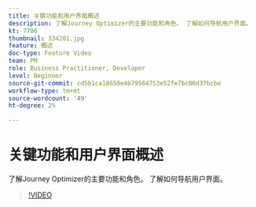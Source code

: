 ```yaml
---
title: 关键功能和用户界面概述
description: 了解Journey Optimizer的主要功能和角色。 了解如何导航用户界面。
kt: 7706
thumbnail: 334201.jpg
feature: 概述
doc-type: Feature Video
team: PM
role: Business Practitioner, Developer
level: Beginner
source-git-commit: cd5b1ca18650e4b79564753e52fe7bc00d37bcbe
workflow-type: tm+mt
source-wordcount: '49'
ht-degree: 2%

---
```



# 关键功能和用户界面概述

了解Journey Optimizer的主要功能和角色。 了解如何导航用户界面。

>[!VIDEO](https://video.tv.adobe.com/v/334201?quality=12)
